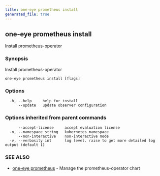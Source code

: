 ```yaml
---
title: one-eye prometheus install
generated_file: true
---
```

## one-eye prometheus install

Install prometheus-operator

### Synopsis

Install prometheus-operator

```
one-eye prometheus install [flags]
```

### Options

```
  -h, --help     help for install
      --update   update observer configuration
```

### Options inherited from parent commands

```
      --accept-license     accept evaluation license
  -n, --namespace string   kubernetes namespace
      --non-interactive    non-interactive mode
  -v, --verbosity int      log level. raise to get more detailed log output (default 1)
```

### SEE ALSO

* [one-eye prometheus](/docs/one-eye/cli/reference/one-eye_prometheus/)	 - Manage the prometheus-operator chart

